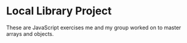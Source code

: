 # Local Library Project

These are JavaScript exercises me and my group worked on to master arrays and objects.

